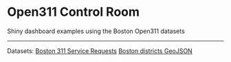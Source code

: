 # Open311 Control Room

Shiny dashboard examples using the Boston Open311 datasets

---
Datasets: 
[Boston 311 Service Requests](https://data.boston.gov/dataset/311-service-requests)
[Boston districts GeoJSON](https://github.com/blackmad/neighborhoods)
